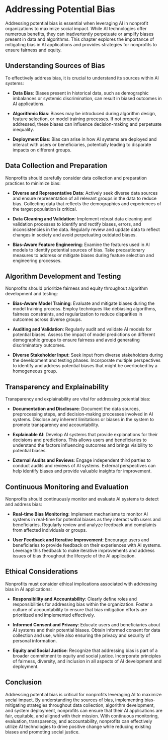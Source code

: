 Addressing Potential Bias
=========================

Addressing potential bias is essential when leveraging AI in nonprofit organizations to maximize social impact. While AI technologies offer numerous benefits, they can inadvertently perpetuate or amplify biases present in data and algorithms. This chapter explores the importance of mitigating bias in AI applications and provides strategies for nonprofits to ensure fairness and equity.

Understanding Sources of Bias
-----------------------------

To effectively address bias, it is crucial to understand its sources within AI systems:

* **Data Bias**: Biases present in historical data, such as demographic imbalances or systemic discrimination, can result in biased outcomes in AI applications.

* **Algorithmic Bias**: Biases may be introduced during algorithm design, feature selection, or model training processes. If not properly addressed, these biases can influence decision-making and perpetuate inequality.

* **Deployment Bias**: Bias can arise in how AI systems are deployed and interact with users or beneficiaries, potentially leading to disparate impacts on different groups.

Data Collection and Preparation
-------------------------------

Nonprofits should carefully consider data collection and preparation practices to minimize bias:

* **Diverse and Representative Data**: Actively seek diverse data sources and ensure representation of all relevant groups in the data to reduce bias. Collecting data that reflects the demographics and experiences of the target population is critical.

* **Data Cleaning and Validation**: Implement robust data cleaning and validation processes to identify and rectify biases, errors, and inconsistencies in the data. Regularly review and update data to reflect changes in society and avoid perpetuating outdated biases.

* **Bias-Aware Feature Engineering**: Examine the features used in AI models to identify potential sources of bias. Take precautionary measures to address or mitigate biases during feature selection and engineering processes.

Algorithm Development and Testing
---------------------------------

Nonprofits should prioritize fairness and equity throughout algorithm development and testing:

* **Bias-Aware Model Training**: Evaluate and mitigate biases during the model training process. Employ techniques like debiasing algorithms, fairness constraints, and regularization to reduce disparities in outcomes across diverse groups.

* **Auditing and Validation**: Regularly audit and validate AI models for potential biases. Assess the impact of model predictions on different demographic groups to ensure fairness and avoid generating discriminatory outcomes.

* **Diverse Stakeholder Input**: Seek input from diverse stakeholders during the development and testing phases. Incorporate multiple perspectives to identify and address potential biases that might be overlooked by a homogeneous group.

Transparency and Explainability
-------------------------------

Transparency and explainability are vital for addressing potential bias:

* **Documentation and Disclosure**: Document the data sources, preprocessing steps, and decision-making processes involved in AI systems. Disclose any inherent limitations or biases in the system to promote transparency and accountability.

* **Explainable AI**: Develop AI systems that provide explanations for their decisions and predictions. This allows users and beneficiaries to understand the factors influencing outcomes and brings visibility to potential biases.

* **External Audits and Reviews**: Engage independent third parties to conduct audits and reviews of AI systems. External perspectives can help identify biases and provide valuable insights for improvement.

Continuous Monitoring and Evaluation
------------------------------------

Nonprofits should continuously monitor and evaluate AI systems to detect and address bias:

* **Real-time Bias Monitoring**: Implement mechanisms to monitor AI systems in real-time for potential biases as they interact with users and beneficiaries. Regularly review and analyze feedback and complaints from affected individuals or groups.

* **User Feedback and Iterative Improvement**: Encourage users and beneficiaries to provide feedback on their experiences with AI systems. Leverage this feedback to make iterative improvements and address issues of bias throughout the lifecycle of the AI application.

Ethical Considerations
----------------------

Nonprofits must consider ethical implications associated with addressing bias in AI applications:

* **Responsibility and Accountability**: Clearly define roles and responsibilities for addressing bias within the organization. Foster a culture of accountability to ensure that bias mitigation efforts are prioritized and implemented effectively.

* **Informed Consent and Privacy**: Educate users and beneficiaries about AI systems and their potential biases. Obtain informed consent for data collection and use, while also ensuring the privacy and security of personal information.

* **Equity and Social Justice**: Recognize that addressing bias is part of a broader commitment to equity and social justice. Incorporate principles of fairness, diversity, and inclusion in all aspects of AI development and deployment.

Conclusion
----------

Addressing potential bias is critical for nonprofits leveraging AI to maximize social impact. By understanding the sources of bias, implementing bias-mitigating strategies throughout data collection, algorithm development, and system deployment, nonprofits can ensure that their AI applications are fair, equitable, and aligned with their mission. With continuous monitoring, evaluation, transparency, and accountability, nonprofits can effectively utilize AI technologies to drive positive change while reducing existing biases and promoting social justice.
